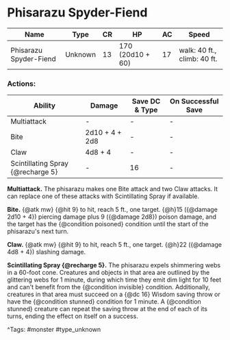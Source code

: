 # Phisarazu Spyder-Fiend

| Name | Type | CR | HP | AC | Speed |
|------|------|----|----|----|-------|
| Phisarazu Spyder-Fiend | Unknown | 13 | 170 (20d10 + 60) | 17 | walk: 40 ft., climb: 40 ft. |

### Actions:

| Ability | Damage | Save DC & Type | On Successful Save |
|---------|--------|----------------|--------------------|
| Multiattack | - | - | - |
| Bite | 2d10 + 4 + 2d8 | - | - |
| Claw | 4d8 + 4 | - | - |
| Scintillating Spray {@recharge 5} | - | 16 | - |


**Multiattack.** The phisarazu makes one Bite attack and two Claw attacks. It can replace one of these attacks with Scintillating Spray if available.

**Bite.** {@atk mw} {@hit 9} to hit, reach 5 ft., one target. {@h}15 ({@damage 2d10 + 4}) piercing damage plus 9 ({@damage 2d8}) poison damage, and the target has the {@condition poisoned} condition until the start of the phisarazu's next turn.

**Claw.** {@atk mw} {@hit 9} to hit, reach 5 ft., one target. {@h}22 ({@damage 4d8 + 4}) slashing damage.

**Scintillating Spray {@recharge 5}.** The phisarazu expels shimmering webs in a 60-foot cone. Creatures and objects in that area are outlined by the glittering webs for 1 minute, during which time they emit dim light for 10 feet and can't benefit from the {@condition invisible} condition. Additionally, creatures in that area must succeed on a {@dc 16} Wisdom saving throw or have the {@condition stunned} condition for 1 minute. A {@condition stunned} creature can repeat the saving throw at the end of each of its turns, ending the effect on itself on a success.

^Tags: #monster #type_unknown